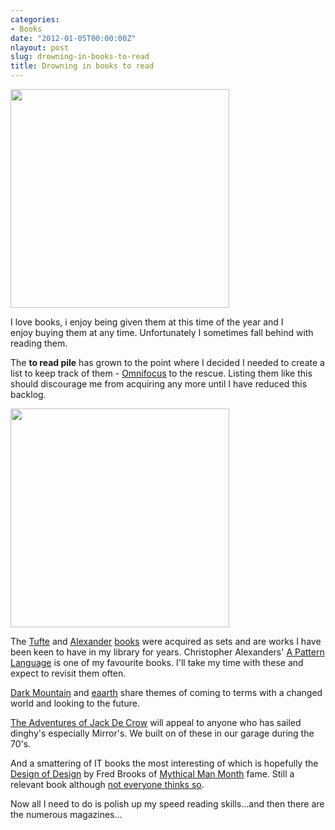 ```yaml
---
categories:
- Books
date: "2012-01-05T00:00:00Z"
nlayout: post
slug: drowning-in-books-to-read
title: Drowning in books to read
---
```

<img src="assets/images/2014/02/8081809118_fb4270ba33.jpg" alt="" width="" height="350" border="" align="" />

I love books, i enjoy being given them at this time of&#xa0;the year and I enjoy&#xa0;buying them at any time. Unfortunately I sometimes fall behind with reading them.
  
The **to read pile** has grown to the point where I decided&#xa0;I needed to create a list to keep track of them - [Omnifocus][omnigroup] to the rescue. Listing them like this should discourage me from acquiring any more until I have reduced this backlog.

 <img src="assets/images/2014/02/8081813747_3bc31580be.jpg" alt="" width="" height="350" border="" align="" />

The [Tufte][edwardtufte] and [Alexander][natureoforder] [books][amazon] were acquired as sets and are works I have been keen to have in my library for years. Christopher Alexanders' [A Pattern Language][amazon 2] is one of my favourite books. I'll take my time with these and expect to revisit them often.  
  
[Dark Mountain][dark-mountain] and [eaarth][amazon 3] share themes of coming to terms with a changed world and looking to the future.  
  
[The Adventures of Jack De Crow][amazon 4] will appeal to anyone who has sailed dinghy's especially Mirror's. We built on of these in our garage during the 70's.  
  
And a smattering of IT books the most interesting of which is hopefully&#xa0;the [Design of Design][amazon 5] by Fred Brooks of [Mythical Man Month][amazon 6] fame. Still a relevant book although [not everyone thinks so][jacopretorius].  
  
Now all I need to do is polish up my speed reading skills&#x2026;and then there are the numerous magazines...

[amazon]: http://www.amazon.com/gp/product/0972652914/ref=as_li_qf_sp_asin_il_tl?ie=UTF8&amp;tag=slowlane-20&amp;linkCode=as2&amp;camp=1789&amp;creative=9325&amp;creativeASIN=0972652914
[amazon 2]: http://www.amazon.com/gp/product/0195019199/ref=as_li_qf_sp_asin_il_tl?ie=UTF8&amp;tag=slowlane-20&amp;linkCode=as2&amp;camp=1789&amp;creative=9325&amp;creativeASIN=0195019199
[amazon 3]: http://www.amazon.com/gp/product/0312541198/ref=as_li_qf_sp_asin_il_tl?ie=UTF8&amp;tag=slowlane-20&amp;linkCode=as2&amp;camp=1789&amp;creative=9325&amp;creativeASIN=0312541198
[amazon 4]: http://www.amazon.com/gp/product/1574091522/ref=as_li_qf_sp_asin_il_tl?ie=UTF8&amp;tag=slowlane-20&amp;linkCode=as2&amp;camp=1789&amp;creative=9325&amp;creativeASIN=1574091522
[amazon 5]: http://www.amazon.com/gp/product/0201362988/ref=as_li_qf_sp_asin_il_tl?ie=UTF8&amp;tag=slowlane-20&amp;linkCode=as2&amp;camp=1789&amp;creative=9325&amp;creativeASIN=0201362988
[amazon 6]: http://www.amazon.com/gp/product/0201835959/ref=as_li_qf_sp_asin_il_tl?ie=UTF8&amp;tag=slowlane-20&amp;linkCode=as2&amp;camp=1789&amp;creative=9325&amp;creativeASIN=0201835959
[dark-mountain]: http://www.dark-mountain.net/
[edwardtufte]: http://www.edwardtufte.com/tufte/books_vdqi
[jacopretorius]: http://www.jacopretorius.net/2011/12/book-review-the-mythical-man-month.html
[natureoforder]: http://www.natureoforder.com/overview.htm
[omnigroup]: http://www.omnigroup.com/products/omnifocus/
